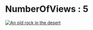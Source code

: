 # NumberOfViews : 5
[![An old rock in the desert](/assets/images/shiprock.jpg "Shiprock, New Mexico by Beau Rogers")](https://next-lvl-github.herokuapp.com/)
